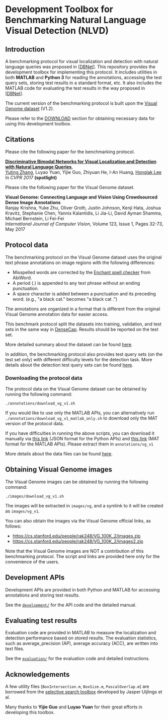 # Development Toolbox for Benchmarking Natural Language Visual Detection (NLVD)

## Introduction

A benchmarking protocol for visual localization and detection with natural language queries was proposed in [[DBNet](https://arxiv.org/abs/1704.03944)]. This repository provides the development toolbox for implementing this protocol. It includes utilities in both **MATLAB** and **Python 3** for reading the annotations, accessing the test query sets, storing test results in a standard format, etc. It also includes the MATLAB code for evaluating the test results in the way proposed in [[DBNet](https://arxiv.org/abs/1704.03944)].

The current version of the benchmarking protocol is built upon the [Visual Genome dataset](http://visualgenome.org/api/v0/api_home.html) (V1.2).

Please refer to the [DOWNLOAD](#download) section for obtaining necessary data for using this development toolbox.

## Citations

Please cite the following paper for the benchmarking protocol.    

**[Discriminative Bimodal Networks for Visual Localization and Detection with Natural Language Queries](https://arxiv.org/abs/1704.03944)**,
<br>
[Yuting Zhang](http://www.ytzhang.net/), Luyao Yuan, Yijie Guo, Zhiyuan He, I-An Huang, [Honglak Lee](https://web.eecs.umich.edu/~honglak/)
<br>
In *CVPR 2017* **(spotlight)**

Please cite the following paper for the Visual Genome dataset.

**Visual Genome: Connecting Language and Vision Using Crowdsourced Dense Image Annotations**
<br>
Ranjay Krishna, Yuke Zhu, Oliver Groth, Justin Johnson, Kenji Hata, Joshua Kravitz, Stephanie Chen, Yannis Kalantidis, Li Jia-Li, David Ayman Shamma, Michael Bernstein, Li Fei-Fei
<br>
*International Journal of Computer Vision*, Volume 123, Issue 1, Pages 32-73, May 2017 

## Protocol data

The benchmarking protocol on the Visual Genome dataset uses the original text phrase annotations on image regions with the following differences:

* Misspelled words are corrected by the [Enchant spell checker](https://www.abisource.com/projects/enchant/) from AbiWord.
* A period (.) is appended to any text phrase without an ending punctuation. 
* A space character is added between a punctuation and its preceding word. (e.g., "a black cat." becomes "a black cat .")

The annotations are organized in a format that is different from the original Visual Genome annotation data for easier access. 

This benchmark protocol split the datasets into training, validation, and test sets in the same way in [DenseCap](http://cs.stanford.edu/people/karpathy/densecap/). Results should be reported on the test set.

More detailed summary about the dataset can be found [here](docs/vg_v1_statistics.md).

In addition, the benchmarking protocol also provides test query sets (on the test set only) with different difficulty levels for the detection task. More details about the detection test query sets can be found [here](docs/vg_v1_det_levels.md).

<a name="download"></a>
### Downloading the protocol data

The protocol data on the Visual Genome dataset can be obtained by running the following command:

	./annotations/download_vg_v1.sh
	
If you would like to use only the MATLAB APIs, you can alternatively run `./annotations/download_vg_v1_matlab_only.sh` to download only the MAT version of the protocol data.

If you have difficulties in running the above scripts, you can download it manually via [this link](http://www.ytzhang.net/files/dbnet/data/vg_v1_json_splitted.tar.gz) (JSON format for the Python APIs) and [this link](http://www.ytzhang.net/files/dbnet/data/vg_v1_mat_splitted.tar.gz) (MAT format for the MATLAB APIs). Please extract them in `annotations/vg_v1`

More details about the data files can be found [here](docs/vg_v1_data_structure.md).

## Obtaining Visual Genome images

The Visual Genome images can be obtained by running the following command:

	./images/download_vg_v1.sh
	
The images will be extracted in `images/vg`, and a symlink to it will be created as `images/vg_v1`.

You can also obtain the images via the Visual Genome official links, as follows:

* https://cs.stanford.edu/people/rak248/VG_100K_2/images.zip
* https://cs.stanford.edu/people/rak248/VG_100K_2/images2.zip

Note that the Visual Genome images are NOT a contribution of this benchmarking protocol. The script and links are provided here only for the convenience of the users. 

## Development APIs

Development APIs are provided in both Python and MATLAB for accessing annotations and storing test results. 

See the [`development/`](development/) for the API code and the detailed manual.

## Evaluating test results

Evaluation code are provided in MATLAB to measure the localization and detection performance based on stored results. The evaluation statistics, such as average_precision (AP), average accuracy (ACC), are written into text files.

See the [`evaluation/`](evaluation/) for the evaluation code and detailed instructions.
 
## Acknowledgements

A few utility files (`BoxIntersection.m`, `BoxSize.m`, `PascalOverlap.m`) are borrowed from the [selective search toolbox](https://www.koen.me/research/selectivesearch/) developed by Jasper Uijlings et al.
 
Many thanks to **Yijie Guo** and **Luyao Yuan** for their great efforts in developing this toolbox.
